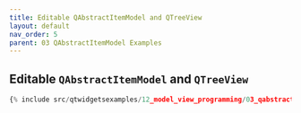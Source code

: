 ```yaml
---
title: Editable QAbstractItemModel and QTreeView
layout: default
nav_order: 5
parent: 03 QAbstractItemModel Examples
---
```


## Editable `QAbstractItemModel` and `QTreeView`

```python
{% include src/qtwidgetsexamples/12_model_view_programming/03_qabstractitemmodel/05_item_model_tree_view_editable.py %}
```

